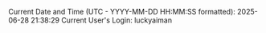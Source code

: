 Current Date and Time (UTC - YYYY-MM-DD HH:MM:SS formatted): 2025-06-28 21:38:29
Current User's Login: luckyaiman
